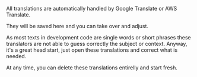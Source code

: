 All translations are automatically handled by Google Translate or AWS Translate.

They will be saved here and you can take over and adjust.

As most texts in development code are single words or short phrases these translators are not able to guess correctly the subject or context. Anyway, it's a great head start, just open these translations and correct what is needed.

At any time, you can delete these translations entirelly and start fresh.
